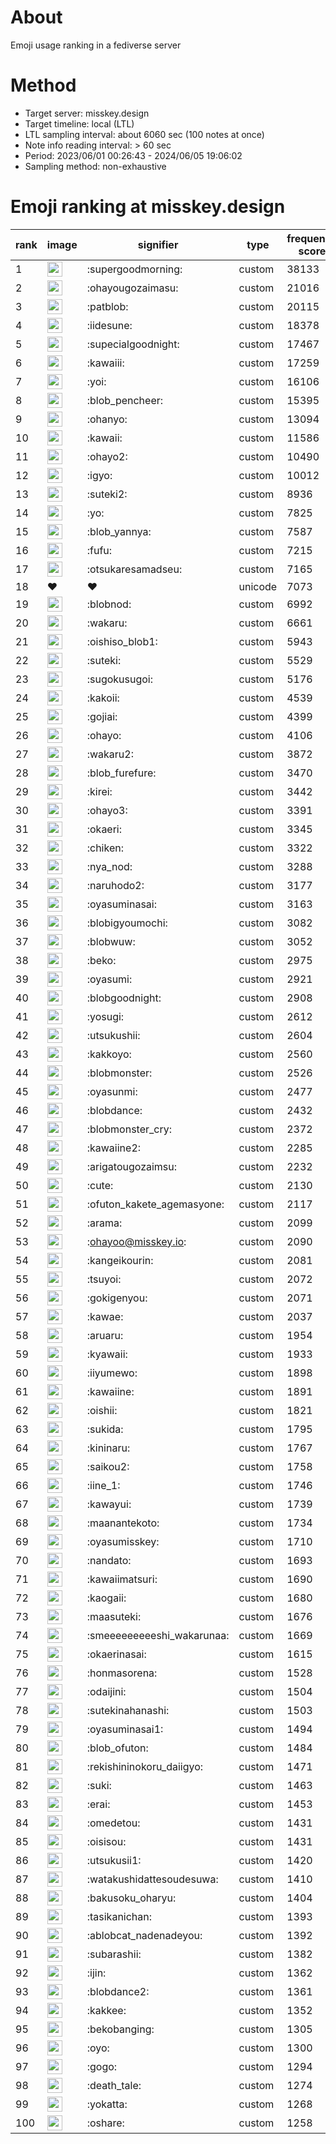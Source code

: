 # About
Emoji usage ranking in a fediverse server

# Method
- Target server: misskey.design
- Target timeline: local (LTL)
- LTL sampling interval: about 6060 sec (100 notes at once)
- Note info reading interval: > 60 sec
- Period: 2023/06/01 00:26:43 - 2024/06/05 19:06:02 
- Sampling method: non-exhaustive

# Emoji ranking at misskey.design

|rank|image|signifier|type|frequency score|
|----|----|----|----|----|
|1|<img height="24" src="https://misskey.design/emoji/supergoodmorning.webp">|:supergoodmorning:|custom|38133|
|2|<img height="24" src="https://misskey.design/emoji/ohayougozaimasu.webp">|:ohayougozaimasu:|custom|21016|
|3|<img height="24" src="https://misskey.design/emoji/patblob.webp">|:patblob:|custom|20115|
|4|<img height="24" src="https://misskey.design/emoji/iidesune.webp">|:iidesune:|custom|18378|
|5|<img height="24" src="https://misskey.design/emoji/supecialgoodnight.webp">|:supecialgoodnight:|custom|17467|
|6|<img height="24" src="https://misskey.design/emoji/kawaiii.webp">|:kawaiii:|custom|17259|
|7|<img height="24" src="https://misskey.design/emoji/yoi.webp">|:yoi:|custom|16106|
|8|<img height="24" src="https://misskey.design/emoji/blob_pencheer.webp">|:blob_pencheer:|custom|15395|
|9|<img height="24" src="https://misskey.design/emoji/ohanyo.webp">|:ohanyo:|custom|13094|
|10|<img height="24" src="https://misskey.design/emoji/kawaii.webp">|:kawaii:|custom|11586|
|11|<img height="24" src="https://misskey.design/emoji/ohayo2.webp">|:ohayo2:|custom|10490|
|12|<img height="24" src="https://misskey.design/emoji/igyo.webp">|:igyo:|custom|10012|
|13|<img height="24" src="https://misskey.design/emoji/suteki2.webp">|:suteki2:|custom|8936|
|14|<img height="24" src="https://misskey.design/emoji/yo.webp">|:yo:|custom|7825|
|15|<img height="24" src="https://misskey.design/emoji/blob_yannya.webp">|:blob_yannya:|custom|7587|
|16|<img height="24" src="https://misskey.design/emoji/fufu.webp">|:fufu:|custom|7215|
|17|<img height="24" src="https://misskey.design/emoji/otsukaresamadseu.webp">|:otsukaresamadseu:|custom|7165|
|18|❤|❤|unicode|7073|
|19|<img height="24" src="https://misskey.design/emoji/blobnod.webp">|:blobnod:|custom|6992|
|20|<img height="24" src="https://misskey.design/emoji/wakaru.webp">|:wakaru:|custom|6661|
|21|<img height="24" src="https://misskey.design/emoji/oishiso_blob1.webp">|:oishiso_blob1:|custom|5943|
|22|<img height="24" src="https://misskey.design/emoji/suteki.webp">|:suteki:|custom|5529|
|23|<img height="24" src="https://misskey.design/emoji/sugokusugoi.webp">|:sugokusugoi:|custom|5176|
|24|<img height="24" src="https://misskey.design/emoji/kakoii.webp">|:kakoii:|custom|4539|
|25|<img height="24" src="https://misskey.design/emoji/gojiai.webp">|:gojiai:|custom|4399|
|26|<img height="24" src="https://misskey.design/emoji/ohayo.webp">|:ohayo:|custom|4106|
|27|<img height="24" src="https://misskey.design/emoji/wakaru2.webp">|:wakaru2:|custom|3872|
|28|<img height="24" src="https://misskey.design/emoji/blob_furefure.webp">|:blob_furefure:|custom|3470|
|29|<img height="24" src="https://misskey.design/emoji/kirei.webp">|:kirei:|custom|3442|
|30|<img height="24" src="https://misskey.design/emoji/ohayo3.webp">|:ohayo3:|custom|3391|
|31|<img height="24" src="https://misskey.design/emoji/okaeri.webp">|:okaeri:|custom|3345|
|32|<img height="24" src="https://misskey.design/emoji/chiken.webp">|:chiken:|custom|3322|
|33|<img height="24" src="https://misskey.design/emoji/nya_nod.webp">|:nya_nod:|custom|3288|
|34|<img height="24" src="https://misskey.design/emoji/naruhodo2.webp">|:naruhodo2:|custom|3177|
|35|<img height="24" src="https://misskey.design/emoji/oyasuminasai.webp">|:oyasuminasai:|custom|3163|
|36|<img height="24" src="https://misskey.design/emoji/blobigyoumochi.webp">|:blobigyoumochi:|custom|3082|
|37|<img height="24" src="https://misskey.design/emoji/blobwuw.webp">|:blobwuw:|custom|3052|
|38|<img height="24" src="https://misskey.design/emoji/beko.webp">|:beko:|custom|2975|
|39|<img height="24" src="https://misskey.design/emoji/oyasumi.webp">|:oyasumi:|custom|2921|
|40|<img height="24" src="https://misskey.design/emoji/blobgoodnight.webp">|:blobgoodnight:|custom|2908|
|41|<img height="24" src="https://misskey.design/emoji/yosugi.webp">|:yosugi:|custom|2612|
|42|<img height="24" src="https://misskey.design/emoji/utsukushii.webp">|:utsukushii:|custom|2604|
|43|<img height="24" src="https://misskey.design/emoji/kakkoyo.webp">|:kakkoyo:|custom|2560|
|44|<img height="24" src="https://misskey.design/emoji/blobmonster.webp">|:blobmonster:|custom|2526|
|45|<img height="24" src="https://misskey.design/emoji/oyasunmi.webp">|:oyasunmi:|custom|2477|
|46|<img height="24" src="https://misskey.design/emoji/blobdance.webp">|:blobdance:|custom|2432|
|47|<img height="24" src="https://misskey.design/emoji/blobmonster_cry.webp">|:blobmonster_cry:|custom|2372|
|48|<img height="24" src="https://misskey.design/emoji/kawaiine2.webp">|:kawaiine2:|custom|2285|
|49|<img height="24" src="https://misskey.design/emoji/arigatougozaimsu.webp">|:arigatougozaimsu:|custom|2232|
|50|<img height="24" src="https://misskey.design/emoji/cute.webp">|:cute:|custom|2130|
|51|<img height="24" src="https://misskey.design/emoji/ofuton_kakete_agemasyone.webp">|:ofuton_kakete_agemasyone:|custom|2117|
|52|<img height="24" src="https://misskey.design/emoji/arama.webp">|:arama:|custom|2099|
|53|<img height="24" src="https://misskey.design/emoji/ohayoo.webp">|:ohayoo@misskey.io:|custom|2090|
|54|<img height="24" src="https://misskey.design/emoji/kangeikourin.webp">|:kangeikourin:|custom|2081|
|55|<img height="24" src="https://misskey.design/emoji/tsuyoi.webp">|:tsuyoi:|custom|2072|
|56|<img height="24" src="https://misskey.design/emoji/gokigenyou.webp">|:gokigenyou:|custom|2071|
|57|<img height="24" src="https://misskey.design/emoji/kawae.webp">|:kawae:|custom|2037|
|58|<img height="24" src="https://misskey.design/emoji/aruaru.webp">|:aruaru:|custom|1954|
|59|<img height="24" src="https://misskey.design/emoji/kyawaii.webp">|:kyawaii:|custom|1933|
|60|<img height="24" src="https://misskey.design/emoji/iiyumewo.webp">|:iiyumewo:|custom|1898|
|61|<img height="24" src="https://misskey.design/emoji/kawaiine.webp">|:kawaiine:|custom|1891|
|62|<img height="24" src="https://misskey.design/emoji/oishii.webp">|:oishii:|custom|1821|
|63|<img height="24" src="https://misskey.design/emoji/sukida.webp">|:sukida:|custom|1795|
|64|<img height="24" src="https://misskey.design/emoji/kininaru.webp">|:kininaru:|custom|1767|
|65|<img height="24" src="https://misskey.design/emoji/saikou2.webp">|:saikou2:|custom|1758|
|66|<img height="24" src="https://misskey.design/emoji/iine_1.webp">|:iine_1:|custom|1746|
|67|<img height="24" src="https://misskey.design/emoji/kawayui.webp">|:kawayui:|custom|1739|
|68|<img height="24" src="https://misskey.design/emoji/maanantekoto.webp">|:maanantekoto:|custom|1734|
|69|<img height="24" src="https://misskey.design/emoji/oyasumisskey.webp">|:oyasumisskey:|custom|1710|
|70|<img height="24" src="https://misskey.design/emoji/nandato.webp">|:nandato:|custom|1693|
|71|<img height="24" src="https://misskey.design/emoji/kawaiimatsuri.webp">|:kawaiimatsuri:|custom|1690|
|72|<img height="24" src="https://misskey.design/emoji/kaogaii.webp">|:kaogaii:|custom|1680|
|73|<img height="24" src="https://misskey.design/emoji/maasuteki.webp">|:maasuteki:|custom|1676|
|74|<img height="24" src="https://misskey.design/emoji/smeeeeeeeeeshi_wakarunaa.webp">|:smeeeeeeeeeshi_wakarunaa:|custom|1669|
|75|<img height="24" src="https://misskey.design/emoji/okaerinasai.webp">|:okaerinasai:|custom|1615|
|76|<img height="24" src="https://misskey.design/emoji/honmasorena.webp">|:honmasorena:|custom|1528|
|77|<img height="24" src="https://misskey.design/emoji/odaijini.webp">|:odaijini:|custom|1504|
|78|<img height="24" src="https://misskey.design/emoji/sutekinahanashi.webp">|:sutekinahanashi:|custom|1503|
|79|<img height="24" src="https://misskey.design/emoji/oyasuminasai1.webp">|:oyasuminasai1:|custom|1494|
|80|<img height="24" src="https://misskey.design/emoji/blob_ofuton.webp">|:blob_ofuton:|custom|1484|
|81|<img height="24" src="https://misskey.design/emoji/rekishininokoru_daiigyo.webp">|:rekishininokoru_daiigyo:|custom|1471|
|82|<img height="24" src="https://misskey.design/emoji/suki.webp">|:suki:|custom|1463|
|83|<img height="24" src="https://misskey.design/emoji/erai.webp">|:erai:|custom|1453|
|84|<img height="24" src="https://misskey.design/emoji/omedetou.webp">|:omedetou:|custom|1431|
|85|<img height="24" src="https://misskey.design/emoji/oisisou.webp">|:oisisou:|custom|1431|
|86|<img height="24" src="https://misskey.design/emoji/utsukusii1.webp">|:utsukusii1:|custom|1420|
|87|<img height="24" src="https://misskey.design/emoji/watakushidattesoudesuwa.webp">|:watakushidattesoudesuwa:|custom|1410|
|88|<img height="24" src="https://misskey.design/emoji/bakusoku_oharyu.webp">|:bakusoku_oharyu:|custom|1404|
|89|<img height="24" src="https://misskey.design/emoji/tasikanichan.webp">|:tasikanichan:|custom|1393|
|90|<img height="24" src="https://misskey.design/emoji/ablobcat_nadenadeyou.webp">|:ablobcat_nadenadeyou:|custom|1392|
|91|<img height="24" src="https://misskey.design/emoji/subarashii.webp">|:subarashii:|custom|1382|
|92|<img height="24" src="https://misskey.design/emoji/ijin.webp">|:ijin:|custom|1362|
|93|<img height="24" src="https://misskey.design/emoji/blobdance2.webp">|:blobdance2:|custom|1361|
|94|<img height="24" src="https://misskey.design/emoji/kakkee.webp">|:kakkee:|custom|1352|
|95|<img height="24" src="https://misskey.design/emoji/bekobanging.webp">|:bekobanging:|custom|1305|
|96|<img height="24" src="https://misskey.design/emoji/oyo.webp">|:oyo:|custom|1300|
|97|<img height="24" src="https://misskey.design/emoji/gogo.webp">|:gogo:|custom|1294|
|98|<img height="24" src="https://misskey.design/emoji/death_tale.webp">|:death_tale:|custom|1274|
|99|<img height="24" src="https://misskey.design/emoji/yokatta.webp">|:yokatta:|custom|1268|
|100|<img height="24" src="https://misskey.design/emoji/oshare.webp">|:oshare:|custom|1258|
